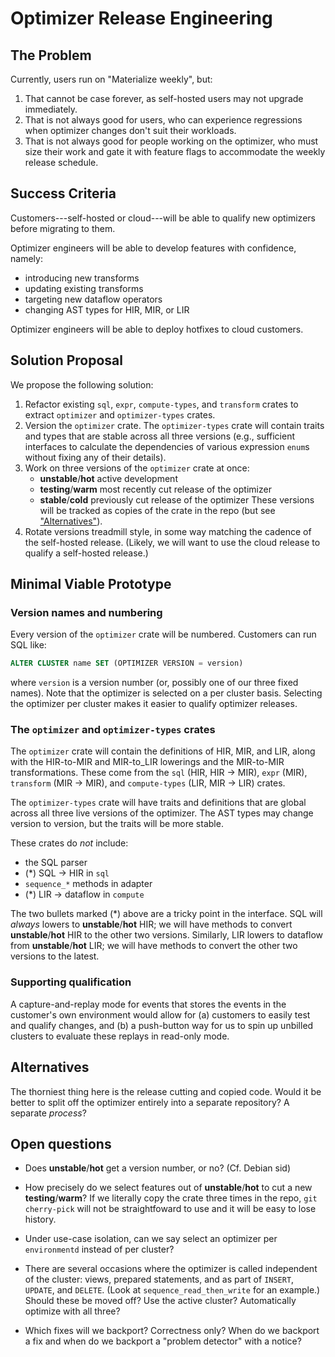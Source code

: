 # Optimizer Release Engineering

## The Problem

Currently, users run on "Materialize weekly", but:

  1. That cannot be case forever, as self-hosted users may not upgrade immediately.
  2. That is not always good for users, who can experience regressions when optimizer changes don't suit their workloads.
  3. That is not always good for people working on the optimizer, who must size their work and gate it with feature flags to accommodate the weekly release schedule.

## Success Criteria

Customers---self-hosted or cloud---will be able to qualify new optimizers before migrating to them.

Optimizer engineers will be able to develop features with confidence, namely:

  - introducing new transforms
  - updating existing transforms
  - targeting new dataflow operators
  - changing AST types for HIR, MIR, or LIR

Optimizer engineers will be able to deploy hotfixes to cloud customers.

## Solution Proposal

We propose the following solution:

  1. Refactor existing `sql`, `expr`, `compute-types`, and `transform` crates to extract `optimizer` and `optimizer-types` crates.
  2. Version the `optimizer` crate. The `optimizer-types` crate will contain traits and types that are stable across all three versions (e.g., sufficient interfaces to calculate the dependencies of various expression `enum`s without fixing any of their details).
  3. Work on three versions of the `optimizer` crate at once:
     - **unstable**/**hot** active development
     - **testing**/**warm** most recently cut release of the optimizer
     - **stable**/**cold** previously cut release of the optimizer
     These versions will be tracked as copies of the crate in the repo (but see ["Alternatives"](#alternatives)).
  4. Rotate versions treadmill style, in some way matching the cadence of the self-hosted release. (Likely, we will want to use the cloud release to qualify a self-hosted release.)

## Minimal Viable Prototype

### Version names and numbering

Every version of the `optimizer` crate will be numbered. Customers can run SQL like:

```sql
ALTER CLUSTER name SET (OPTIMIZER VERSION = version)
```

where `version` is a version number (or, possibly one of our three fixed names). Note that the optimizer is selected on a per cluster basis. Selecting the optimizer per cluster makes it easier to qualify optimizer releases.

### The `optimizer` and `optimizer-types` crates

The `optimizer` crate will contain the definitions of HIR, MIR, and LIR, along with the HIR-to-MIR and MIR-to_LIR lowerings and the MIR-to-MIR transformations. These come from the `sql` (HIR, HIR -> MIR), `expr` (MIR), `transform` (MIR -> MIR), and `compute-types` (LIR, MIR -> LIR) crates.

The `optimizer-types` crate will have traits and definitions that are global across all three live versions of the optimizer. The AST types may change version to version, but the traits will be more stable.

These crates do _not_ include:
  + the SQL parser
  + (\*) SQL -> HIR in `sql`
  + `sequence_*` methods in adapter
  + (\*) LIR -> dataflow in `compute`

The two bullets marked (\*) above are a tricky point in the interface. SQL will _always_ lowers to **unstable**/**hot** HIR; we will have methods to convert **unstable**/**hot** HIR to the other two versions. Similarly, LIR lowers to dataflow from **unstable**/**hot** LIR; we will have methods to convert the other two versions to the latest.

### Supporting qualification

A capture-and-replay mode for events that stores the events in the customer's own environment would allow for (a) customers to easily test and qualify changes, and (b) a push-button way for us to spin up unbilled clusters to evaluate these replays in read-only mode.

## Alternatives

The thorniest thing here is the release cutting and copied code. Would it be better to split off the optimizer entirely into a separate repository? A separate _process_?

## Open questions

- Does **unstable**/**hot** get a version number, or no? (Cf. Debian sid)

- How precisely do we select features out of **unstable**/**hot** to cut a new **testing**/**warm**? If we literally copy the crate three times in the repo, `git cherry-pick` will not be straightfoward to use and it will be easy to lose history.

- Under use-case isolation, can we say select an optimizer per `environmentd` instead of per cluster?

- There are several occasions where the optimizer is called independent of the cluster: views, prepared statements, and as part of `INSERT`, `UPDATE`, and `DELETE`. (Look at `sequence_read_then_write` for an example.) Should these be moved off? Use the active cluster? Automatically optimize with all three?

- Which fixes will we backport? Correctness only? When do we backport a fix and when do we backport a "problem detector" with a notice?
